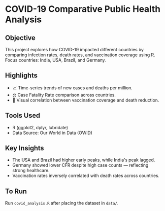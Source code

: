 # COVID-19 Comparative Public Health Analysis

## Objective
This project explores how COVID-19 impacted different countries by comparing infection rates, death rates, and vaccination coverage using R. Focus countries: India, USA, Brazil, and Germany.

## Highlights
- 📈 Time-series trends of new cases and deaths per million.
- ⚖️ Case Fatality Rate comparison across countries.
- 💉 Visual correlation between vaccination coverage and death reduction.

## Tools Used
- R (ggplot2, dplyr, lubridate)
- Data Source: Our World in Data (OWID)

## Key Insights
- The USA and Brazil had higher early peaks, while India's peak lagged.
- Germany showed lower CFR despite high case counts — reflecting strong healthcare.
- Vaccination rates inversely correlated with death rates across countries.

## To Run
Run `covid_analysis.R` after placing the dataset in `data/`.
